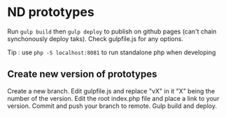 # ND prototypes

Run `gulp build` then `gulp deploy` to publish on github pages (can't chain synchonously deploy taks).
Check gulpfile.js for any options.

Tip : use `php -S localhost:8081` to run standalone php when developing

## Create new version of prototypes

Create a new branch.
Edit gulpfile.js and replace "vX" in it "X" being the number of the version.
Edit the root index.php file and place a link to your version.
Commit and push your branch to remote.
Gulp build and deploy.
